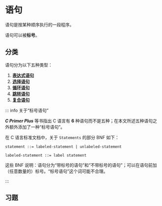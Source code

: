 # 语句

语句是按某种顺序执行的一段程序。

语句可以被**标号**。

## 分类

语句分为以下五种类型：

1. [**表达式语句**](/教程/正文/语法和标准库/5_语句/5_1_表达式语句.md)
2. [**选择语句**](/教程/正文/语法和标准库/5_语句/5_3_选择语句.md)
3. [**循环语句**](/教程/正文/语法和标准库/5_语句/5_4_循环语句.md)
4. [**跳转语句**](/教程/正文/语法和标准库/5_语句/5_5_跳转语句.md)
5. [**复合语句**](/教程/正文/语法和标准库/5_语句/5_2_复合语句.md)

::: info 关于“标号语句”

**_C Primer Plus_** 等书指出 C 语言有 **6** 种语句而不是五种；在本文所述五种语句之外额外添加了一种“标号语句”。

在 C 语言标准文档中，关于 `Statements` 的部分 BNF 如下：

```bnf
statement ::= labeled-statement | unlabeled-statement

labeled-statement ::= label statement
```

这些 BNF 说明：语句分为“带标号的语句”和“不带标号的语句”；可以在语句前加（任意数量的）标号。“标号语句”这个词可能不合理。

:::

## 习题
